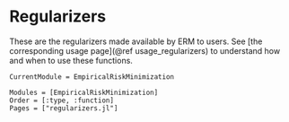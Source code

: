 # Regularizers

These are the regularizers made available by ERM to users. See
[the corresponding usage page](@ref usage_regularizers) to understand how and
when to use these functions.

```@meta
CurrentModule = EmpiricalRiskMinimization
```

```@autodocs
Modules = [EmpiricalRiskMinimization]
Order = [:type, :function]
Pages = ["regularizers.jl"]
```
